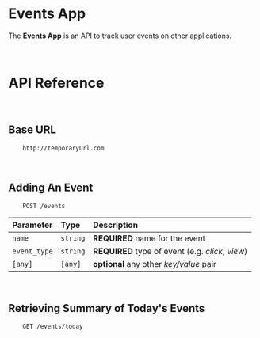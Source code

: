 # Events App

The **Events App** is an API to track user events on other applications.

<br>

# API Reference

<br>

## Base URL

```http
    http://temporaryUrl.com
```

<br>

## Adding An Event

```http
    POST /events
```

| Parameter | Type     | Description                |
| :-------- | :------- | :------------------------- |
| `name` | `string` | **REQUIRED** name for the event |
| `event_type` | `string` | **REQUIRED** type of event (e.g. *click*, *view*) |
| `[any]` | `[any]` | **optional** any other *key/value* pair |

<br>

## Retrieving Summary of Today's Events

```http
    GET /events/today
```